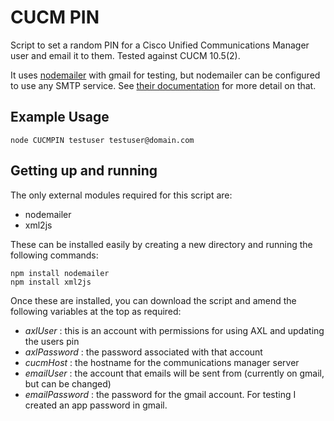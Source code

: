 # CUCM PIN

Script to set a random PIN for a Cisco Unified Communications Manager user and email it to them.  Tested against CUCM 10.5(2).

It uses [nodemailer](https://github.com/andris9/Nodemailer) with gmail for testing, but nodemailer can be configured to use any SMTP service.  See [their documentation](https://github.com/andris9/nodemailer-smtp-transport#usage) for more detail on that.

## Example Usage

`node CUCMPIN testuser testuser@domain.com`

## Getting up and running

The only external modules required for this script are:

* nodemailer
* xml2js

These can be installed easily by creating a new directory and running the following commands:

`npm install nodemailer`  
`npm install xml2js`

Once these are installed, you can download the script and amend the following variables at the top as required:

* _axlUser_ : this is an account with permissions for using AXL and updating the users pin
* _axlPassword_ : the password associated with that account
* _cucmHost_ : the hostname for the communications manager server
* _emailUser_ : the account that emails will be sent from (currently on gmail, but can be changed)
* _emailPassword_ : the password for the gmail account.  For testing I created an app password in gmail.

